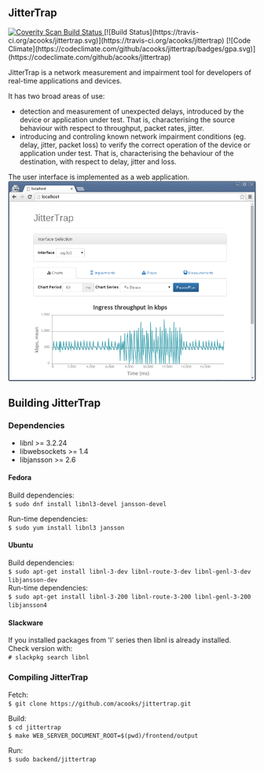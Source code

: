 ## JitterTrap

<a href="https://scan.coverity.com/projects/4088">
  <img alt="Coverity Scan Build Status"
       src="https://scan.coverity.com/projects/4088/badge.svg"/>
</a>
[![Build Status](https://travis-ci.org/acooks/jittertrap.svg)](https://travis-ci.org/acooks/jittertrap)
[![Code Climate](https://codeclimate.com/github/acooks/jittertrap/badges/gpa.svg)](https://codeclimate.com/github/acooks/jittertrap)

JitterTrap is a network measurement and impairment tool for developers of real-time applications and devices.

It has two broad areas of use:
* detection and measurement of unexpected delays, introduced by the device or application under test. That is, characterising the source behaviour with respect to throughput, packet rates, jitter.
* introducing and controling known network impairment conditions (eg. delay, jitter, packet loss) to verify the correct operation of the device or application under test. That is, characterising the behaviour of the destination, with respect to delay, jitter and loss.

The user interface is implemented as a web application.  
![JitterTrap UI](/docs/screenshots/jittertrap-20150527.png?raw=true "JitterTrap Interface")

## Building JitterTrap
### Dependencies
* libnl >= 3.2.24
* libwebsockets >= 1.4
* libjansson >= 2.6

#### Fedora  
Build dependencies:  
`$ sudo dnf install libnl3-devel jansson-devel`

Run-time dependencies:  
`$ sudo yum install libnl3 jansson`  

#### Ubuntu  
Build dependencies:  
`$ sudo apt-get install libnl-3-dev libnl-route-3-dev libnl-genl-3-dev libjansson-dev`  
Run-time dependencies:  
`$ sudo apt-get install libnl-3-200 libnl-route-3-200 libnl-genl-3-200 libjansson4`

#### Slackware  
If you installed packages from 'l' series then libnl is already installed.  
Check version with:  
`# slackpkg search libnl`

### Compiling JitterTrap

Fetch:  
`$ git clone https://github.com/acooks/jittertrap.git`  

Build:  
`$ cd jittertrap`  
`$ make WEB_SERVER_DOCUMENT_ROOT=$(pwd)/frontend/output`

Run:  
`$ sudo backend/jittertrap`
